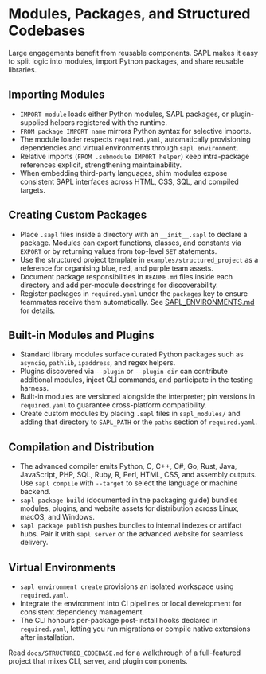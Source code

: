 # Modules, Packages, and Structured Codebases

Large engagements benefit from reusable components. SAPL makes it easy to split
logic into modules, import Python packages, and share reusable libraries.

## Importing Modules

* `IMPORT module` loads either Python modules, SAPL packages, or plugin-supplied
  helpers registered with the runtime.
* `FROM package IMPORT name` mirrors Python syntax for selective imports.
* The module loader respects `required.yaml`, automatically provisioning
  dependencies and virtual environments through `sapl environment`.
* Relative imports (`FROM .submodule IMPORT helper`) keep intra-package
  references explicit, strengthening maintainability.
* When embedding third-party languages, shim modules expose consistent SAPL
  interfaces across HTML, CSS, SQL, and compiled targets.

## Creating Custom Packages

* Place `.sapl` files inside a directory with an `__init__.sapl` to declare a
  package. Modules can export functions, classes, and constants via `EXPORT` or
  by returning values from top-level `SET` statements.
* Use the structured project template in `examples/structured_project` as a
  reference for organising blue, red, and purple team assets.
* Document package responsibilities in `README.md` files inside each directory
  and add per-module docstrings for discoverability.
* Register packages in `required.yaml` under the `packages` key to ensure
  teammates receive them automatically. See
  [SAPL_ENVIRONMENTS.md](SAPL_ENVIRONMENTS.md) for details.

## Built-in Modules and Plugins

* Standard library modules surface curated Python packages such as `asyncio`,
  `pathlib`, `ipaddress`, and regex helpers.
* Plugins discovered via `--plugin` or `--plugin-dir` can contribute additional
  modules, inject CLI commands, and participate in the testing harness.
* Built-in modules are versioned alongside the interpreter; pin versions in
  `required.yaml` to guarantee cross-platform compatibility.
* Create custom modules by placing `.sapl` files in `sapl_modules/` and adding
  that directory to `SAPL_PATH` or the `paths` section of `required.yaml`.

## Compilation and Distribution

* The advanced compiler emits Python, C, C++, C#, Go, Rust, Java, JavaScript,
  PHP, SQL, Ruby, R, Perl, HTML, CSS, and assembly outputs. Use `sapl compile`
  with `--target` to select the language or machine backend.
* `sapl package build` (documented in the packaging guide) bundles modules,
  plugins, and website assets for distribution across Linux, macOS, and Windows.
* `sapl package publish` pushes bundles to internal indexes or artifact hubs.
  Pair it with `sapl server` or the advanced website for seamless delivery.

## Virtual Environments

* `sapl environment create` provisions an isolated workspace using
  `required.yaml`.
* Integrate the environment into CI pipelines or local development for
  consistent dependency management.
* The CLI honours per-package post-install hooks declared in `required.yaml`,
  letting you run migrations or compile native extensions after installation.

Read `docs/STRUCTURED_CODEBASE.md` for a walkthrough of a full-featured project
that mixes CLI, server, and plugin components.
